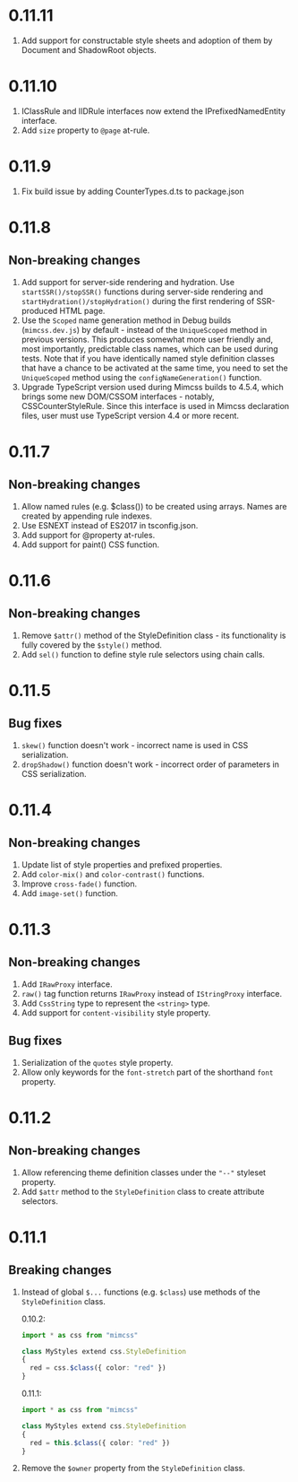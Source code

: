 # 0.11.11

1. Add support for constructable style sheets and adoption of them by Document and ShadowRoot objects.


# 0.11.10

1. IClassRule and IIDRule interfaces now extend the IPrefixedNamedEntity interface.
2. Add `size` property to `@page` at-rule.


# 0.11.9

1. Fix build issue by adding CounterTypes.d.ts to package.json


# 0.11.8

## Non-breaking changes

1. Add support for server-side rendering and hydration. Use `startSSR()/stopSSR()` functions during server-side rendering and `startHydration()/stopHydration()` during the first rendering of SSR-produced HTML page.
2. Use the `Scoped` name generation method in Debug builds (`mimcss.dev.js`) by default - instead of the `UniqueScoped` method in previous versions. This produces somewhat more user friendly and, most importantly, predictable class names, which can be used during tests. Note that if you have identically named style definition classes that have a chance to be activated at the same time, you need to set the `UniqueScoped` method using the `configNameGeneration()` function.
3. Upgrade TypeScript version used during Mimcss builds to 4.5.4, which brings some new DOM/CSSOM interfaces - notably, CSSCounterStyleRule. Since this interface is used in Mimcss declaration files, user must use TypeScript version 4.4 or more recent.


# 0.11.7

## Non-breaking changes

1. Allow named rules (e.g. $class()) to be created using arrays. Names are created by appending rule indexes.
2. Use ESNEXT instead of ES2017 in tsconfig.json.
3. Add support for @property at-rules.
4. Add support for paint() CSS function.


# 0.11.6

## Non-breaking changes

1. Remove `$attr()` method of the StyleDefinition class - its functionality is fully covered by the `$style()` method.
2. Add `sel()` function to define style rule selectors using chain calls.


# 0.11.5

## Bug fixes

1. `skew()` function doesn't work - incorrect name is used in CSS serialization.
2. `dropShadow()` function doesn't work - incorrect order of parameters in CSS serialization.


# 0.11.4
## Non-breaking changes

1. Update list of style properties and prefixed properties.
1. Add `color-mix()` and `color-contrast()` functions.
1. Improve `cross-fade()` function.
1. Add `image-set()` function.


# 0.11.3
## Non-breaking changes

1. Add `IRawProxy` interface.
1. `raw()` tag function returns `IRawProxy` instead of `IStringProxy` interface.
1. Add `CssString` type to represent the `<string>` type.
1. Add support for `content-visibility` style property.


## Bug fixes

1. Serialization of the `quotes` style property.
2. Allow only keywords for the `font-stretch` part of the shorthand `font` property.


# 0.11.2
## Non-breaking changes

1. Allow referencing theme definition classes under the `"--"` styleset property.
1. Add `$attr` method to the `StyleDefinition` class to create attribute selectors.


# 0.11.1
## Breaking changes

1. Instead of global `$...` functions (e.g. `$class`) use methods of the `StyleDefinition` class.

    0.10.2:
    ```typescript
    import * as css from "mimcss"

    class MyStyles extend css.StyleDefinition
    {
      red = css.$class({ color: "red" })
    }
    ```

    0.11.1:
    ```typescript
    import * as css from "mimcss"

    class MyStyles extend css.StyleDefinition
    {
      red = this.$class({ color: "red" })
    }
    ```

1. Remove the `$owner` property from the `StyleDefinition` class.


